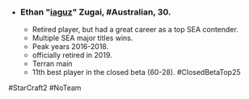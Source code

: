 -   ### Ethan "[iaguz](https://liquipedia.net/starcraft2/Iaguz)" Zugai, #Australian, 30.
    -   Retired player, but had a great career as a top SEA contender.
    -   Multiple SEA major titles wins.
    -   Peak years 2016-2018.
    -   officially retired in 2019.
    -   Terran main
    -   11th best player in the closed beta (60-28). #ClosedBetaTop25 
    
#StarCraft2 #NoTeam 